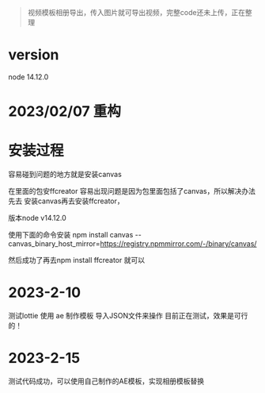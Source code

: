 > 视频模板相册导出，传入图片就可导出视频，完整code还未上传，正在整理

# version
node 14.12.0

# 2023/02/07 重构


# 安装过程

容易碰到问题的地方就是安装canvas

在里面的包安ffcreator 容易出现问题是因为包里面包括了canvas，所以解决办法先去
安装canvas再去安装ffcreator，

版本node v14.12.0

使用下面的命令安装
npm install canvas --canvas_binary_host_mirror=https://registry.npmmirror.com/-/binary/canvas/

然后成功了再去npm install ffcreator 就可以



# 2023-2-10 

测试lottie 使用 ae 制作模板 导入JSON文件来操作
目前正在测试，效果是可行的！



# 2023-2-15
测试代码成功，可以使用自己制作的AE模板，实现相册模板替换




